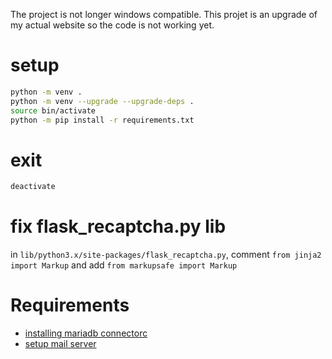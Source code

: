 The project is not longer windows compatible.
This projet is an upgrade of my actual website so the code is not working yet.

# setup
```bash
python -m venv .
python -m venv --upgrade --upgrade-deps .
source bin/activate
python -m pip install -r requirements.txt
```

# exit
```bash
deactivate
```

# fix flask_recaptcha.py lib
in `lib/python3.x/site-packages/flask_recaptcha.py`, comment `from jinja2 import Markup` and add `from markupsafe import Markup`

# Requirements
- [installing mariadb connectorc](https://mariadb.com/kb/en/about-mariadb-connector-c/#installing-mariadb-connectorc-on-linux)
- [setup mail server](https://raspberrytips.com/mail-server-raspberry-pi/)